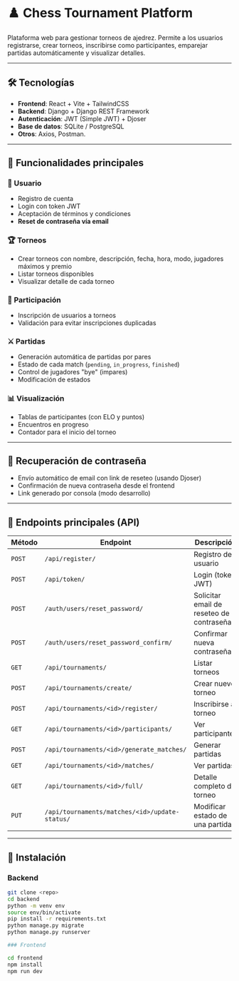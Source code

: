 # ♟️ Chess Tournament Platform

Plataforma web para gestionar torneos de ajedrez. Permite a los usuarios registrarse, crear torneos, inscribirse como participantes, emparejar partidas automáticamente y visualizar detalles.

---

## 🛠️ Tecnologías

- **Frontend**: React + Vite + TailwindCSS
- **Backend**: Django + Django REST Framework
- **Autenticación**: JWT (Simple JWT) + Djoser
- **Base de datos**: SQLite / PostgreSQL
- **Otros**: Axios, Postman.

---

## 🚀 Funcionalidades principales

### 👤 Usuario

- Registro de cuenta
- Login con token JWT
- Aceptación de términos y condiciones
- **Reset de contraseña vía email**

### 🏆 Torneos

- Crear torneos con nombre, descripción, fecha, hora, modo, jugadores máximos y premio
- Listar torneos disponibles
- Visualizar detalle de cada torneo

### 🎯 Participación

- Inscripción de usuarios a torneos
- Validación para evitar inscripciones duplicadas

### ⚔ Partidas

- Generación automática de partidas por pares
- Estado de cada match (`pending`, `in_progress`, `finished`)
- Control de jugadores "bye" (impares)
- Modificación de estados

### 📊 Visualización

- Tablas de participantes (con ELO y puntos)
- Encuentros en progreso
- Contador para el inicio del torneo

---

## 🔐 Recuperación de contraseña

- Envío automático de email con link de reseteo (usando Djoser)
- Confirmación de nueva contraseña desde el frontend
- Link generado por consola (modo desarrollo)

---

## 🧪 Endpoints principales (API)

| Método | Endpoint | Descripción |
|--------|----------|-------------|
| `POST` | `/api/register/` | Registro de usuario |
| `POST` | `/api/token/` | Login (token JWT) |
| `POST` | `/auth/users/reset_password/` | Solicitar email de reseteo de contraseña |
| `POST` | `/auth/users/reset_password_confirm/` | Confirmar nueva contraseña |
| `GET` | `/api/tournaments/` | Listar torneos |
| `POST` | `/api/tournaments/create/` | Crear nuevo torneo |
| `POST` | `/api/tournaments/<id>/register/` | Inscribirse a torneo |
| `GET` | `/api/tournaments/<id>/participants/` | Ver participantes |
| `POST` | `/api/tournaments/<id>/generate_matches/` | Generar partidas |
| `GET` | `/api/tournaments/<id>/matches/` | Ver partidas |
| `GET` | `/api/tournaments/<id>/full/` | Detalle completo del torneo |
| `PUT` | `/api/tournaments/matches/<id>/update-status/` | Modificar estado de una partida |

---

## 🧰 Instalación

### Backend

```bash
git clone <repo>
cd backend
python -m venv env
source env/bin/activate
pip install -r requirements.txt
python manage.py migrate
python manage.py runserver

### Frontend

cd frontend
npm install
npm run dev
